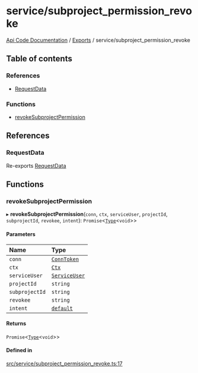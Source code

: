 # service/subproject\_permission\_revoke
 
[Api Code Documentation](../README.md) / [Exports](../modules.md) / service/subproject\_permission\_revoke

## Table of contents

### References

- [RequestData](service_subproject_permission_revoke.md#requestdata)

### Functions

- [revokeSubprojectPermission](service_subproject_permission_revoke.md#revokesubprojectpermission)

## References

### RequestData

Re-exports [RequestData](../interfaces/service_domain_workflow_project_create.RequestData.md)

## Functions

### revokeSubprojectPermission

▸ **revokeSubprojectPermission**(`conn`, `ctx`, `serviceUser`, `projectId`, `subprojectId`, `revokee`, `intent`): `Promise`<[`Type`](result.md#type)<`void`\>\>

#### Parameters

| Name | Type |
| :------ | :------ |
| `conn` | [`ConnToken`](service_conn.md#conntoken) |
| `ctx` | [`Ctx`](../interfaces/lib_ctx.Ctx.md) |
| `serviceUser` | [`ServiceUser`](../interfaces/service_domain_organization_service_user.ServiceUser.md) |
| `projectId` | `string` |
| `subprojectId` | `string` |
| `revokee` | `string` |
| `intent` | [`default`](authz_intents.md#default) |

#### Returns

`Promise`<[`Type`](result.md#type)<`void`\>\>

#### Defined in

[src/service/subproject_permission_revoke.ts:17](https://github.com/openkfw/TruBudget/blob/aca360d/api/src/service/subproject_permission_revoke.ts#L17)
